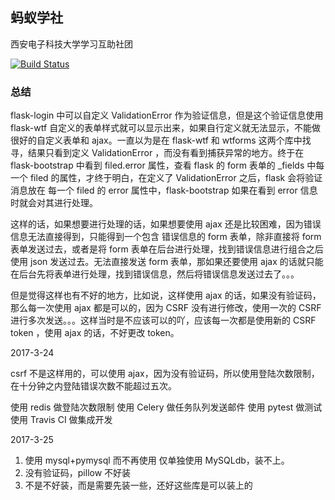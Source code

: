 ## 蚂蚁学社

西安电子科技大学学习互助社团

[![Build Status](https://travis-ci.com/windard/AntClub.svg?token=spobLW7cfpqx95SyUxyc&branch=master)](https://travis-ci.org/windard/AntClub)


### 总结

flask-login 中可以自定义 ValidationError 作为验证信息，但是这个验证信息使用 flask-wtf 自定义的表单样式就可以显示出来，如果自行定义就无法显示，不能做很好的自定义表单和 ajax。一直以为是在 flask-wtf 和 wtforms 这两个库中找寻，结果只看到定义 ValidationError ，而没有看到捕获异常的地方。终于在 flask-bootstrap 中看到 filed.error 属性，查看 flask 的 form 表单的 _fields 中每一个 filed 的属性，才终于明白，在定义了 ValidationError 之后，flask 会将验证消息放在 每一个 filed 的 error 属性中，flask-bootstrap 如果在看到 error 信息时就会对其进行处理。

这样的话，如果想要进行处理的话，如果想要使用 ajax 还是比较困难，因为错误信息无法直接得到，只能得到一个包含 错误信息的 form 表单，除非直接将 form 表单发送过去，或者是将 form 表单在后台进行处理，找到错误信息进行组合之后使用 json 发送过去。无法直接发送 form 表单，那如果还要使用 ajax 的话就只能在后台先将表单进行处理，找到错误信息，然后将错误信息发送过去了。。。

但是觉得这样也有不好的地方，比如说，这样使用 ajax 的话，如果没有验证码，那么每一次使用 ajax 都是可以的，因为 CSRF 没有进行修改，使用一次的 CSRF 进行多次发送。。。这样当时是不应该可以的吖，应该每一次都是使用新的 CSRF token ，使用 ajax 的话，不好更改 token。

2017-3-24

csrf 不是这样用的，可以使用 ajax，因为没有验证码，所以使用登陆次数限制，在十分钟之内登陆错误次数不能超过五次。

使用 redis 做登陆次数限制
使用 Celery 做任务队列发送邮件
使用 pytest 做测试
使用 Travis CI 做集成开发

2017-3-25

1. 使用 mysql+pymysql 而不再使用 仅单独使用 MySQLdb，装不上。
2. 没有验证码，pillow 不好装
3. 不是不好装，而是需要先装一些，还好这些库是可以装上的
